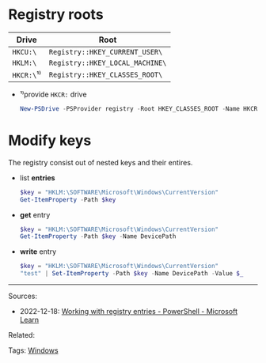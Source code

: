 # Registry roots

| Drive | Root                            |
| ---------- | ------------------------------- |
| `HKCU:\`   | `Registry::HKEY_CURRENT_USER\`  |
| `HKLM:\`   | `Registry::HKEY_LOCAL_MACHINE\` |
| `HKCR:\`¹⁾ | `Registry::HKEY_CLASSES_ROOT\`               |

- ¹⁾provide `HKCR:` drive    
    ```powershell
    New-PSDrive -PSProvider registry -Root HKEY_CLASSES_ROOT -Name HKCR
    ```

# Modify keys

The registry consist out of nested keys and their entires.

- list **entries**    
    ```powershell
    $key = "HKLM:\SOFTWARE\Microsoft\Windows\CurrentVersion"
    Get-ItemProperty -Path $key
    ```

- **get** entry    
    ```powershell
    $key = "HKLM:\SOFTWARE\Microsoft\Windows\CurrentVersion"
    Get-ItemProperty -Path $key -Name DevicePath
    ```

- **write** entry    
    ```powershell
    $key = "HKLM:\SOFTWARE\Microsoft\Windows\CurrentVersion"
    "test" | Set-ItemProperty -Path $key -Name DevicePath -Value $_
    ```

---
Sources:
- 2022-12-18: [Working with registry entries - PowerShell - Microsoft Learn](https://learn.microsoft.com/en-us/powershell/scripting/samples/working-with-registry-entries?view=powershell-7.3)

Related:

Tags:
[Windows](../Windows.md)